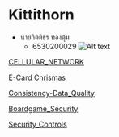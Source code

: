 
# Kittithorn

- นายกิตติธร ทองตุ้ม
  - 6530200029
![Alt text](images/20241122_083340.jpg)

[CELLULAR_NETWORK](http://kitty340822.github.io/cellular-network.html)

[E-Card Chrismas](https://kitty340822.github.io/e-card.html)

[Consistency-Data_Quality](https://kitty340822.github.io/data_quality.html)

[Boardgame_Security](https://kitty340822.github.io/boardgame)

[Security_Controls](https://kitty340822.github.io/security-controls)
